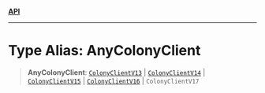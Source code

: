 [**API**](../README.md)

***

# Type Alias: AnyColonyClient

> **AnyColonyClient**: [`ColonyClientV13`](../interfaces/ColonyClientV13.md) \| [`ColonyClientV14`](../interfaces/ColonyClientV14.md) \| [`ColonyClientV15`](../interfaces/ColonyClientV15.md) \| [`ColonyClientV16`](../interfaces/ColonyClientV16.md) \| `ColonyClientV17`
